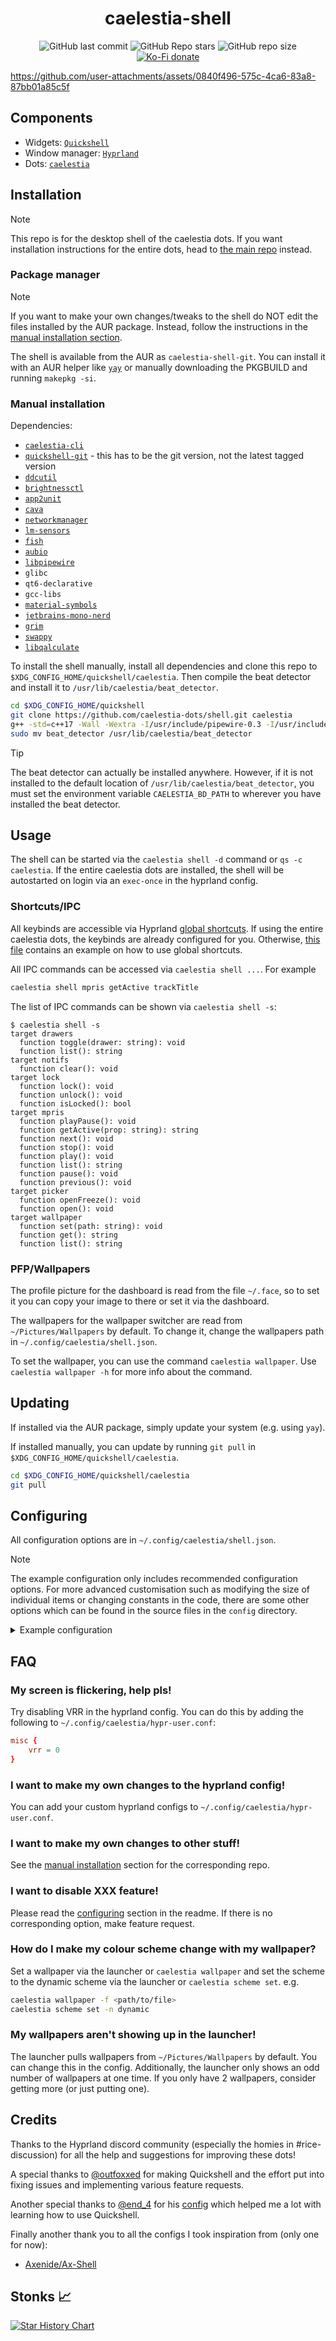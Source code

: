 <h1 align=center>caelestia-shell</h1>

<div align=center>

![GitHub last commit](https://img.shields.io/github/last-commit/caelestia-dots/shell?style=for-the-badge&labelColor=101418&color=9ccbfb)
![GitHub Repo stars](https://img.shields.io/github/stars/caelestia-dots/shell?style=for-the-badge&labelColor=101418&color=b9c8da)
![GitHub repo size](https://img.shields.io/github/repo-size/caelestia-dots/shell?style=for-the-badge&labelColor=101418&color=d3bfe6)
[![Ko-Fi donate](https://img.shields.io/badge/donate-kofi?style=for-the-badge&logo=ko-fi&logoColor=ffffff&label=ko-fi&labelColor=101418&color=f16061&link=https%3A%2F%2Fko-fi.com%2Fsoramane)](https://ko-fi.com/soramane)

</div>

https://github.com/user-attachments/assets/0840f496-575c-4ca6-83a8-87bb01a85c5f

## Components

-   Widgets: [`Quickshell`](https://quickshell.outfoxxed.me)
-   Window manager: [`Hyprland`](https://hyprland.org)
-   Dots: [`caelestia`](https://github.com/caelestia-dots)

## Installation

> [!NOTE]
> This repo is for the desktop shell of the caelestia dots. If you want installation instructions
> for the entire dots, head to [the main repo](https://github.com/caelestia-dots/caelestia) instead.

### Package manager

> [!NOTE]
> If you want to make your own changes/tweaks to the shell do NOT edit the files installed by the AUR
> package. Instead, follow the instructions in the [manual installation section](#manual-installation).

The shell is available from the AUR as `caelestia-shell-git`. You can install it with an AUR helper
like [`yay`](https://github.com/Jguer/yay) or manually downloading the PKGBUILD and running `makepkg -si`.

### Manual installation

Dependencies:

-   [`caelestia-cli`](https://github.com/caelestia-dots/cli)
-   [`quickshell-git`](https://quickshell.outfoxxed.me) - this has to be the git version, not the latest tagged version
-   [`ddcutil`](https://github.com/rockowitz/ddcutil)
-   [`brightnessctl`](https://github.com/Hummer12007/brightnessctl)
-   [`app2unit`](https://github.com/Vladimir-csp/app2unit)
-   [`cava`](https://github.com/karlstav/cava)
-   [`networkmanager`](https://networkmanager.dev)
-   [`lm-sensors`](https://github.com/lm-sensors/lm-sensors)
-   [`fish`](https://github.com/fish-shell/fish-shell)
-   [`aubio`](https://github.com/aubio/aubio)
-   [`libpipewire`](https://pipewire.org)
-   `glibc`
-   `qt6-declarative`
-   `gcc-libs`
-   [`material-symbols`](https://fonts.google.com/icons)
-   [`jetbrains-mono-nerd`](https://www.nerdfonts.com/font-downloads)
-   [`grim`](https://gitlab.freedesktop.org/emersion/grim)
-   [`swappy`](https://github.com/jtheoof/swappy)
-   [`libqalculate`](https://github.com/Qalculate/libqalculate)

To install the shell manually, install all dependencies and clone this repo to `$XDG_CONFIG_HOME/quickshell/caelestia`.
Then compile the beat detector and install it to `/usr/lib/caelestia/beat_detector`.

```sh
cd $XDG_CONFIG_HOME/quickshell
git clone https://github.com/caelestia-dots/shell.git caelestia
g++ -std=c++17 -Wall -Wextra -I/usr/include/pipewire-0.3 -I/usr/include/spa-0.2 -I/usr/include/aubio -o beat_detector caelestia/assets/beat_detector.cpp -lpipewire-0.3 -laubio
sudo mv beat_detector /usr/lib/caelestia/beat_detector
```

> [!TIP]
> The beat detector can actually be installed anywhere. However, if it is not installed to the default
> location of `/usr/lib/caelestia/beat_detector`, you must set the environment variable `CAELESTIA_BD_PATH`
> to wherever you have installed the beat detector.

## Usage

The shell can be started via the `caelestia shell -d` command or `qs -c caelestia`.
If the entire caelestia dots are installed, the shell will be autostarted on login
via an `exec-once` in the hyprland config.

### Shortcuts/IPC

All keybinds are accessible via Hyprland [global shortcuts](https://wiki.hyprland.org/Configuring/Binds/#dbus-global-shortcuts).
If using the entire caelestia dots, the keybinds are already configured for you.
Otherwise, [this file](https://github.com/caelestia-dots/caelestia/blob/main/hypr/hyprland/keybinds.conf#L1-L39)
contains an example on how to use global shortcuts.

All IPC commands can be accessed via `caelestia shell ...`. For example

```sh
caelestia shell mpris getActive trackTitle
```

The list of IPC commands can be shown via `caelestia shell -s`:

```
$ caelestia shell -s
target drawers
  function toggle(drawer: string): void
  function list(): string
target notifs
  function clear(): void
target lock
  function lock(): void
  function unlock(): void
  function isLocked(): bool
target mpris
  function playPause(): void
  function getActive(prop: string): string
  function next(): void
  function stop(): void
  function play(): void
  function list(): string
  function pause(): void
  function previous(): void
target picker
  function openFreeze(): void
  function open(): void
target wallpaper
  function set(path: string): void
  function get(): string
  function list(): string
```

### PFP/Wallpapers

The profile picture for the dashboard is read from the file `~/.face`, so to set
it you can copy your image to there or set it via the dashboard.

The wallpapers for the wallpaper switcher are read from `~/Pictures/Wallpapers`
by default. To change it, change the wallpapers path in `~/.config/caelestia/shell.json`.

To set the wallpaper, you can use the command `caelestia wallpaper`. Use `caelestia wallpaper -h` for more info about
the command.

## Updating

If installed via the AUR package, simply update your system (e.g. using `yay`).

If installed manually, you can update by running `git pull` in `$XDG_CONFIG_HOME/quickshell/caelestia`.

```sh
cd $XDG_CONFIG_HOME/quickshell/caelestia
git pull
```

## Configuring

All configuration options are in `~/.config/caelestia/shell.json`.

> [!NOTE]
> The example configuration only includes recommended configuration options. For more advanced customisation
> such as modifying the size of individual items or changing constants in the code, there are some other
> options which can be found in the source files in the `config` directory.

<details><summary>Example configuration</summary>

```json
{
    "appearance": {
        "anim": {
            "durations": {
                "scale": 1
            }
        },
        "font": {
            "family": {
                "material": "Material Symbols Rounded",
                "mono": "JetBrains Mono NF",
                "sans": "IBM Plex Sans"
            },
            "size": {
                "scale": 1
            }
        },
        "padding": {
            "scale": 1
        },
        "rounding": {
        	"scale": 1
        },
        "spacing": {
            "scale": 1
        },
        "transparency": {
            "enabled": false,
            "base": 0.85,
            "layers": 0.4
        }
    },
    "general": {
        "apps": {
            "terminal": ["foot"],
            "audio": ["pavucontrol"]
        }
    },
    "background": {
        "enabled": true
    },
    "bar": {
        "dragThreshold": 20,
        "persistent": true,
        "showOnHover": true,
        "status": {
            "showAudio": false,
            "showBattery": true,
            "showBluetooth": true,
            "showKbLayout": false,
            "showNetwork": true
        },
        "workspaces": {
            "activeIndicator": true,
            "activeLabel": "󰮯 ",
            "activeTrail": false,
            "label": "  ",
            "occupiedBg": false,
            "occupiedLabel": "󰮯 ",
            "rounded": true,
            "showWindows": true,
            "shown": 5
        }
    },
    "border": {
        "rounding": 25,
        "thickness": 10
    },
    "dashboard": {
        "enabled": true,
        "dragThreshold": 50,
        "mediaUpdateInterval": 500,
        "showOnHover": true,
        "visualiserBars": 45
    },
    "launcher": {
        "actionPrefix": ">",
        "dragThreshold": 50,
        "vimKeybinds": false,
        "enableDangerousActions": false,
        "maxShown": 8,
        "maxWallpapers": 9,
        "useFuzzy": {
            "apps": false,
            "actions": false,
            "schemes": false,
            "variants": false,
            "wallpapers": false
        }
    },
    "lock": {
        "maxNotifs": 5
    },
    "notifs": {
        "actionOnClick": false,
        "clearThreshold": 0.3,
        "defaultExpireTimeout": 5000,
        "expandThreshold": 20,
        "expire": false
    },
    "osd": {
        "hideDelay": 2000
    },
    "paths": {
        "mediaGif": "root:/assets/bongocat.gif",
        "sessionGif": "root:/assets/kurukuru.gif",
        "wallpaperDir": "~/Pictures/Wallpapers"
    },
    "services": {
        "audioIncrement": 0.1,
        "weatherLocation": "10,10",
        "useFahrenheit": false,
        "useTwelveHourClock": false
    },
    "session": {
        "dragThreshold": 30,
        "vimKeybinds": false,
        "commands": {
            "logout": ["loginctl", "terminate-user", ""],
            "shutdown": ["systemctl", "poweroff"],
            "hibernate": ["systemctl", "hibernate"],
            "reboot": ["systemctl", "reboot"]
        }
    }
}
```

</details>

## FAQ

### My screen is flickering, help pls!

Try disabling VRR in the hyprland config. You can do this by adding the following to `~/.config/caelestia/hypr-user.conf`:

```conf
misc {
    vrr = 0
}
```

### I want to make my own changes to the hyprland config!

You can add your custom hyprland configs to `~/.config/caelestia/hypr-user.conf`.

### I want to make my own changes to other stuff!

See the [manual installation](https://github.com/caelestia-dots/shell?tab=readme-ov-file#manual-installation) section
for the corresponding repo.

### I want to disable XXX feature!

Please read the [configuring](https://github.com/caelestia-dots/shell?tab=readme-ov-file#configuring) section in the readme.
If there is no corresponding option, make feature request.

### How do I make my colour scheme change with my wallpaper?

Set a wallpaper via the launcher or `caelestia wallpaper` and set the scheme to the dynamic scheme via the launcher
or `caelestia scheme set`. e.g.

```sh
caelestia wallpaper -f <path/to/file>
caelestia scheme set -n dynamic
```

### My wallpapers aren't showing up in the launcher!

The launcher pulls wallpapers from `~/Pictures/Wallpapers` by default. You can change this in the config. Additionally,
the launcher only shows an odd number of wallpapers at one time. If you only have 2 wallpapers, consider getting more
(or just putting one).

## Credits

Thanks to the Hyprland discord community (especially the homies in #rice-discussion) for all the help and suggestions
for improving these dots!

A special thanks to [@outfoxxed](https://github.com/outfoxxed) for making Quickshell and the effort put into fixing issues
and implementing various feature requests.

Another special thanks to [@end_4](https://github.com/end-4) for his [config](https://github.com/end-4/dots-hyprland)
which helped me a lot with learning how to use Quickshell.

Finally another thank you to all the configs I took inspiration from (only one for now):

-   [Axenide/Ax-Shell](https://github.com/Axenide/Ax-Shell)

## Stonks 📈

<a href="https://www.star-history.com/#caelestia-dots/shell&Date">
 <picture>
   <source media="(prefers-color-scheme: dark)" srcset="https://api.star-history.com/svg?repos=caelestia-dots/shell&type=Date&theme=dark" />
   <source media="(prefers-color-scheme: light)" srcset="https://api.star-history.com/svg?repos=caelestia-dots/shell&type=Date" />
   <img alt="Star History Chart" src="https://api.star-history.com/svg?repos=caelestia-dots/shell&type=Date" />
 </picture>
</a>
